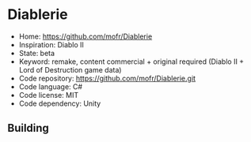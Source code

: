# Diablerie

- Home: https://github.com/mofr/Diablerie
- Inspiration: Diablo II
- State: beta
- Keyword: remake, content commercial + original required (Diablo II + Lord of Destruction game data)
- Code repository: https://github.com/mofr/Diablerie.git
- Code language: C#
- Code license: MIT
- Code dependency: Unity

## Building
